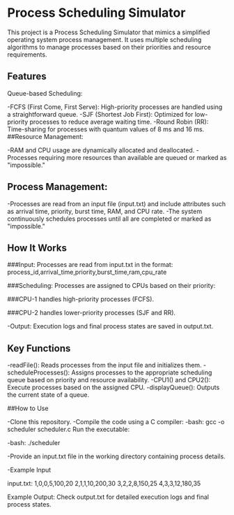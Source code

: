 # Process Scheduling Simulator
This project is a Process Scheduling Simulator that mimics a simplified operating system process management. It uses multiple scheduling algorithms to manage processes based on their priorities and resource requirements.

## Features
Queue-based Scheduling:

-FCFS (First Come, First Serve): High-priority processes are handled using a straightforward queue.
-SJF (Shortest Job First): Optimized for low-priority processes to reduce average waiting time.
-Round Robin (RR): Time-sharing for processes with quantum values of 8 ms and 16 ms.
##Resource Management:

-RAM and CPU usage are dynamically allocated and deallocated.
-Processes requiring more resources than available are queued or marked as "impossible."

## Process Management:

-Processes are read from an input file (input.txt) and include attributes such as arrival time, priority, burst time, RAM, and CPU rate.
-The system continuously schedules processes until all are completed or marked as "impossible."

## How It Works

###Input: Processes are read from input.txt in the format:
process_id,arrival_time,priority,burst_time,ram,cpu_rate

###Scheduling: Processes are assigned to CPUs based on their priority:

###CPU-1 handles high-priority processes (FCFS).

###CPU-2 handles lower-priority processes (SJF and RR).

-Output: Execution logs and final process states are saved in output.txt.

## Key Functions

-readFile(): Reads processes from the input file and initializes them.
-scheduleProcesses(): Assigns processes to the appropriate scheduling queue based on priority and resource availability.
-CPU1() and CPU2(): Execute processes based on the assigned CPU.
-displayQueue(): Outputs the current state of a queue.

##How to Use

-Clone this repository.
-Compile the code using a C compiler:
-bash:
 gcc -o scheduler scheduler.c
 Run the executable:

-bash:
 ./scheduler

-Provide an input.txt file in the working directory containing process details.

-Example Input

input.txt:
1,0,0,5,100,20
2,1,1,10,200,30
3,2,2,8,150,25
4,3,3,12,180,35

Example Output:
Check output.txt for detailed execution logs and final process states.
